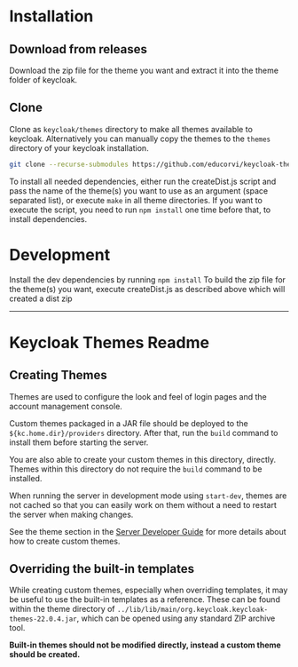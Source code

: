 # Installation
## Download from releases
Download the zip file for the theme you want and extract it into the theme folder of keycloak.

## Clone
Clone as `keycloak/themes` directory to make all themes available to keycloak.
Alternatively you can manually copy the themes to the `themes` directory of your keycloak installation.
```bash
git clone --recurse-submodules https://github.com/educorvi/keycloak-themes.git /your/keycloak-dir/themes
```
To install all needed dependencies, either run the createDist.js script and pass the name of the theme(s) you want to use as an argument (space separated list), or execute `make` in all theme directories.
If you want to execute the script, you need to run `npm install` one time before that, to install dependencies.

# Development
Install the dev dependencies by running `npm install`
To build the zip file for the theme(s) you want, execute createDist.js as described above which will created a dist zip

---

# Keycloak Themes Readme
## Creating Themes

Themes are used to configure the look and feel of login pages and the account management console.

Custom themes packaged in a JAR file should be deployed to the `${kc.home.dir}/providers` directory. After that, run
the `build` command to install them before starting the server.

You are also able to create your custom themes in this directory, directly. Themes within this directory do not require
the `build` command to be installed.

When running the server in development mode using `start-dev`, themes are not cached so that you can easily work on them without a need to restart
the server when making changes.

See the theme section in the [Server Developer Guide](https://www.keycloak.org/docs/latest/server_development/#_themes) for more details about how to create custom themes.

## Overriding the built-in templates


While creating custom themes, especially when overriding templates, it may be useful to use the built-in templates as
a reference. These can be found within the theme directory of `../lib/lib/main/org.keycloak.keycloak-themes-22.0.4.jar`, which can be opened using any
standard ZIP archive tool.

**Built-in themes should not be modified directly, instead a custom theme should be created.**
